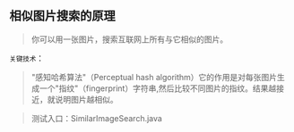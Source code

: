 
## 相似图片搜索的原理

> 你可以用一张图片，搜索互联网上所有与它相似的图片。

`关键技术`：

> "感知哈希算法"（Perceptual hash algorithm）它的作用是对每张图片生成一个"指纹"（fingerprint）字符串,然后比较不同图片的指纹。结果越接近，就说明图片越相似。


> 测试入口：SimilarImageSearch.java
